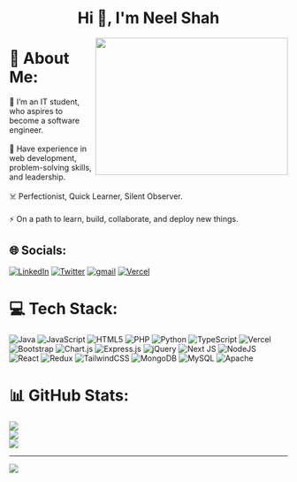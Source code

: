 <h1 align="center">Hi 👋, I'm Neel Shah</h1>

<a href="url"><img src="https://miro.medium.com/max/1400/1*TlbU0F-waQf7_zOfhUNldQ.gif" align="right" height="248" width="348" ></a>

# 💫 About Me:
🔭 I’m an IT student, who aspires to become a software engineer.<br><br>🌱 Have experience in web development, problem-solving skills, and leadership.<br><br>☠️ Perfectionist, Quick Learner, Silent Observer.<br><br>⚡ On a path to learn, build, collaborate, and deploy new things.


## 🌐 Socials:
[![LinkedIn](https://img.shields.io/badge/LinkedIn-%230077B5.svg?logo=linkedin&logoColor=white)](https://linkedin.com/in/neelshah683) [![Twitter](https://img.shields.io/badge/Twitter-%231DA1F2.svg?logo=Twitter&logoColor=white)](https://twitter.com/neelshah683) [![gmail](https://img.shields.io/badge/Gmail-%D14836.svg?logo=gmail&logoColor=white)](https://mailto:neelshah682003@gmail.com) [![Vercel](https://img.shields.io/badge/Vercel-000000?logo=codepen&logoColor=white)](https://vercel.com/dashboard)

# 💻 Tech Stack:
![Java](https://img.shields.io/badge/java-%23ED8B00.svg?style=for-the-badge&logo=openjdk&logoColor=white) ![JavaScript](https://img.shields.io/badge/javascript-%23323330.svg?style=for-the-badge&logo=javascript&logoColor=%23F7DF1E) ![HTML5](https://img.shields.io/badge/html5-%23E34F26.svg?style=for-the-badge&logo=html5&logoColor=white) ![PHP](https://img.shields.io/badge/php-%23777BB4.svg?style=for-the-badge&logo=php&logoColor=white) ![Python](https://img.shields.io/badge/python-3670A0?style=for-the-badge&logo=python&logoColor=ffdd54) ![TypeScript](https://img.shields.io/badge/typescript-%23007ACC.svg?style=for-the-badge&logo=typescript&logoColor=white) ![Vercel](https://img.shields.io/badge/vercel-%23000000.svg?style=for-the-badge&logo=vercel&logoColor=white) ![Bootstrap](https://img.shields.io/badge/bootstrap-%238511FA.svg?style=for-the-badge&logo=bootstrap&logoColor=white) ![Chart.js](https://img.shields.io/badge/chart.js-F5788D.svg?style=for-the-badge&logo=chart.js&logoColor=white) ![Express.js](https://img.shields.io/badge/express.js-%23404d59.svg?style=for-the-badge&logo=express&logoColor=%2361DAFB) ![jQuery](https://img.shields.io/badge/jquery-%230769AD.svg?style=for-the-badge&logo=jquery&logoColor=white) ![Next JS](https://img.shields.io/badge/Next-black?style=for-the-badge&logo=next.js&logoColor=white) ![NodeJS](https://img.shields.io/badge/node.js-6DA55F?style=for-the-badge&logo=node.js&logoColor=white) ![React](https://img.shields.io/badge/react-%2320232a.svg?style=for-the-badge&logo=react&logoColor=%2361DAFB) ![Redux](https://img.shields.io/badge/redux-%23593d88.svg?style=for-the-badge&logo=redux&logoColor=white) ![TailwindCSS](https://img.shields.io/badge/tailwindcss-%2338B2AC.svg?style=for-the-badge&logo=tailwind-css&logoColor=white) ![MongoDB](https://img.shields.io/badge/MongoDB-%234ea94b.svg?style=for-the-badge&logo=mongodb&logoColor=white) ![MySQL](https://img.shields.io/badge/mysql-%2300000f.svg?style=for-the-badge&logo=mysql&logoColor=white) ![Apache](https://img.shields.io/badge/apache-%23D42029.svg?style=for-the-badge&logo=apache&logoColor=white)
# 📊 GitHub Stats:
![](https://github-readme-stats.vercel.app/api?username=neelshah683&theme=radical&hide_border=true&include_all_commits=false&count_private=false)<br/>
![](https://github-readme-streak-stats.herokuapp.com/?user=neelshah683&theme=radical&hide_border=true)<br/>
![](https://github-readme-stats.vercel.app/api/top-langs/?username=neelshah683&theme=radical&hide_border=true&include_all_commits=false&count_private=false&layout=compact)

---
[![](https://visitcount.itsvg.in/api?id=neelshah683&icon=5&color=0)](https://visitcount.itsvg.in)

<!-- Proudly created with GPRM ( https://gprm.itsvg.in ) -->
